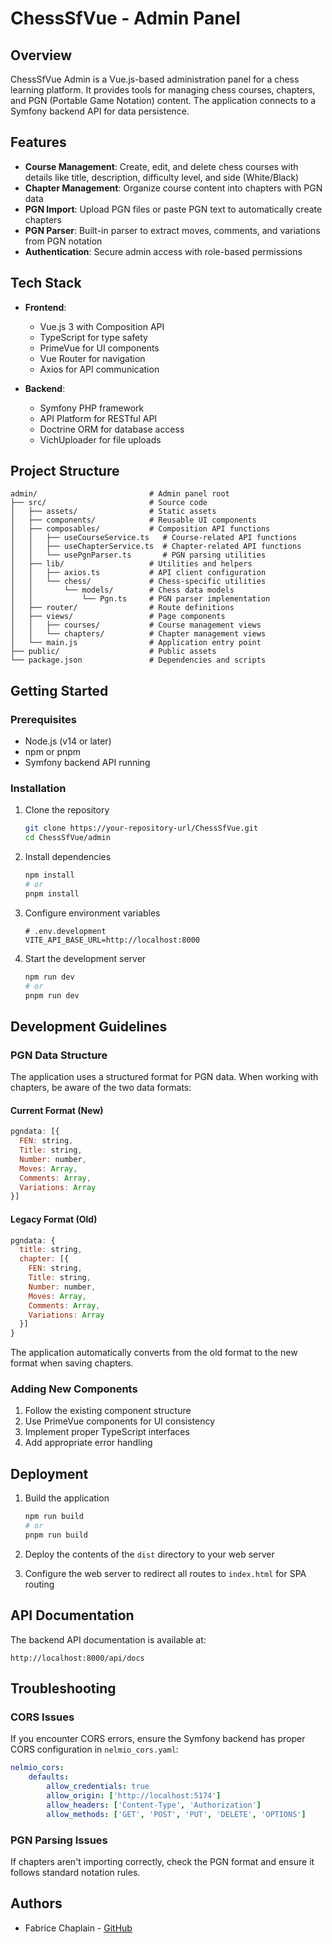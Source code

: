 # ChessSfVue - Admin Panel

## Overview

ChessSfVue Admin is a Vue.js-based administration panel for a chess learning platform. It provides tools for managing chess courses, chapters, and PGN (Portable Game Notation) content. The application connects to a Symfony backend API for data persistence.

## Features

- **Course Management**: Create, edit, and delete chess courses with details like title, description, difficulty level, and side (White/Black)
- **Chapter Management**: Organize course content into chapters with PGN data
- **PGN Import**: Upload PGN files or paste PGN text to automatically create chapters
- **PGN Parser**: Built-in parser to extract moves, comments, and variations from PGN notation
- **Authentication**: Secure admin access with role-based permissions

## Tech Stack

- **Frontend**:
  - Vue.js 3 with Composition API
  - TypeScript for type safety
  - PrimeVue for UI components
  - Vue Router for navigation
  - Axios for API communication

- **Backend**:
  - Symfony PHP framework
  - API Platform for RESTful API
  - Doctrine ORM for database access
  - VichUploader for file uploads

## Project Structure

```
admin/                         # Admin panel root
├── src/                       # Source code
│   ├── assets/                # Static assets
│   ├── components/            # Reusable UI components
│   ├── composables/           # Composition API functions
│   │   ├── useCourseService.ts   # Course-related API functions
│   │   ├── useChapterService.ts  # Chapter-related API functions
│   │   └── usePgnParser.ts       # PGN parsing utilities
│   ├── lib/                   # Utilities and helpers
│   │   ├── axios.ts           # API client configuration
│   │   └── chess/             # Chess-specific utilities
│   │       └── models/        # Chess data models
│   │           └── Pgn.ts     # PGN parser implementation
│   ├── router/                # Route definitions
│   ├── views/                 # Page components
│   │   ├── courses/           # Course management views
│   │   └── chapters/          # Chapter management views
│   └── main.js                # Application entry point
├── public/                    # Public assets
└── package.json               # Dependencies and scripts
```

## Getting Started

### Prerequisites

- Node.js (v14 or later)
- npm or pnpm
- Symfony backend API running

### Installation

1. Clone the repository
   ```bash
   git clone https://your-repository-url/ChessSfVue.git
   cd ChessSfVue/admin
   ```

2. Install dependencies
   ```bash
   npm install
   # or
   pnpm install
   ```

3. Configure environment variables
   ```
   # .env.development
   VITE_API_BASE_URL=http://localhost:8000
   ```

4. Start the development server
   ```bash
   npm run dev
   # or
   pnpm run dev
   ```

## Development Guidelines

### PGN Data Structure

The application uses a structured format for PGN data. When working with chapters, be aware of the two data formats:

#### Current Format (New)
```javascript
pgndata: [{
  FEN: string,
  Title: string,
  Number: number,
  Moves: Array,
  Comments: Array,
  Variations: Array
}]
```

#### Legacy Format (Old)
```javascript
pgndata: {
  title: string,
  chapter: [{
    FEN: string,
    Title: string,
    Number: number,
    Moves: Array,
    Comments: Array,
    Variations: Array
  }]
}
```

The application automatically converts from the old format to the new format when saving chapters.

### Adding New Components

1. Follow the existing component structure
2. Use PrimeVue components for UI consistency
3. Implement proper TypeScript interfaces
4. Add appropriate error handling

## Deployment

1. Build the application
   ```bash
   npm run build
   # or
   pnpm run build
   ```

2. Deploy the contents of the `dist` directory to your web server

3. Configure the web server to redirect all routes to `index.html` for SPA routing

## API Documentation

The backend API documentation is available at:
```
http://localhost:8000/api/docs
```

## Troubleshooting

### CORS Issues
If you encounter CORS errors, ensure the Symfony backend has proper CORS configuration in `nelmio_cors.yaml`:

```yaml
nelmio_cors:
    defaults:
        allow_credentials: true
        allow_origin: ['http://localhost:5174']
        allow_headers: ['Content-Type', 'Authorization']
        allow_methods: ['GET', 'POST', 'PUT', 'DELETE', 'OPTIONS']
```

### PGN Parsing Issues
If chapters aren't importing correctly, check the PGN format and ensure it follows standard notation rules.

## Authors

- Fabrice Chaplain - [GitHub](https://github.com/akrom4) 